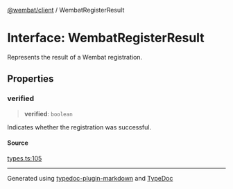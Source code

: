 [@wembat/client](../exports.md) / WembatRegisterResult

# Interface: WembatRegisterResult

Represents the result of a Wembat registration.

## Properties

### verified

> **verified**: `boolean`

Indicates whether the registration was successful.

#### Source

[types.ts:105](https://github.com/lmarschall/wembat/blob/65a69c8/src/types.ts#L105)

***

Generated using [typedoc-plugin-markdown](https://www.npmjs.com/package/typedoc-plugin-markdown) and [TypeDoc](https://typedoc.org/)

